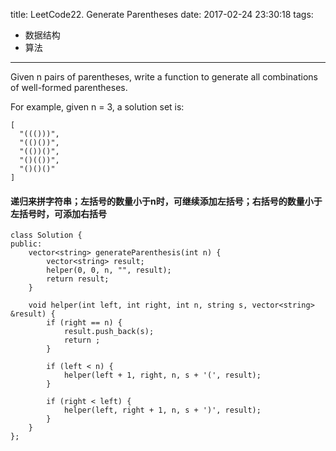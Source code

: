 title: LeetCode22. Generate Parentheses
date: 2017-02-24 23:30:18
tags:
- 数据结构
- 算法
---

Given n pairs of parentheses, write a function to generate all combinations of well-formed parentheses.

For example, given n = 3, a solution set is:

```
[
  "((()))",
  "(()())",
  "(())()",
  "()(())",
  "()()()"
]
```

#### 递归来拼字符串；左括号的数量小于n时，可继续添加左括号；右括号的数量小于左括号时，可添加右括号

```
class Solution {
public:
    vector<string> generateParenthesis(int n) {
        vector<string> result;
        helper(0, 0, n, "", result);
        return result;
    }
    
    void helper(int left, int right, int n, string s, vector<string> &result) {
        if (right == n) { 
            result.push_back(s);
            return ;
        }
        
        if (left < n) {
            helper(left + 1, right, n, s + '(', result);
        }
        
        if (right < left) {
            helper(left, right + 1, n, s + ')', result);
        }
    }
};
```